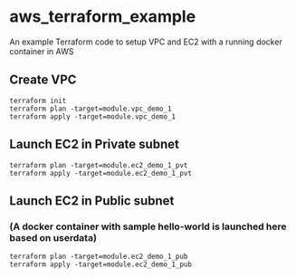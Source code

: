 # aws_terraform_example
An example Terraform code to setup VPC and EC2 with a running docker container in AWS

## Create VPC
```
terraform init
terraform plan -target=module.vpc_demo_1
terraform apply -target=module.vpc_demo_1
```

## Launch EC2 in Private subnet
```
terraform plan -target=module.ec2_demo_1_pvt
terraform apply -target=module.ec2_demo_1_pvt
```

## Launch EC2 in Public subnet 
### (A docker container with sample hello-world is launched here based on userdata)
```
terraform plan -target=module.ec2_demo_1_pub
terraform apply -target=module.ec2_demo_1_pub
```
